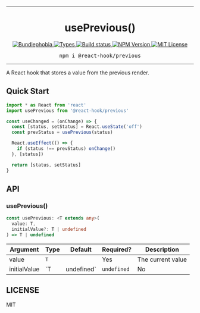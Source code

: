 <hr>
<div align="center">
  <h1 align="center">
    usePrevious()
  </h1>
</div>

<p align="center">
  <a href="https://bundlephobia.com/result?p=@react-hook/previous">
    <img alt="Bundlephobia" src="https://img.shields.io/bundlephobia/minzip/@react-hook/previous?style=for-the-badge&labelColor=24292e">
  </a>
  <a aria-label="Types" href="https://www.npmjs.com/package/@react-hook/previous">
    <img alt="Types" src="https://img.shields.io/npm/types/@react-hook/previous?style=for-the-badge&labelColor=24292e">
  </a>
  <a aria-label="Build status" href="https://travis-ci.com/jaredLunde/react-hook">
    <img alt="Build status" src="https://img.shields.io/travis/com/jaredLunde/react-hook?style=for-the-badge&labelColor=24292e">
  </a>
  <a aria-label="NPM version" href="https://www.npmjs.com/package/@react-hook/previous">
    <img alt="NPM Version" src="https://img.shields.io/npm/v/@react-hook/previous?style=for-the-badge&labelColor=24292e">
  </a>
  <a aria-label="License" href="https://jaredlunde.mit-license.org/">
    <img alt="MIT License" src="https://img.shields.io/npm/l/@react-hook/previous?style=for-the-badge&labelColor=24292e">
  </a>
</p>

<pre align="center">npm i @react-hook/previous</pre>
<hr>

A React hook that stores a value from the previous render.

## Quick Start

```jsx harmony
import * as React from 'react'
import usePrevious from '@react-hook/previous'

const useChanged = (onChange) => {
  const [status, setStatus] = React.useState('off')
  const prevStatus = usePrevious(status)

  React.useEffect(() => {
    if (status !== prevStatus) onChange()
  }, [status])

  return [status, setStatus]
}
```

## API

### usePrevious()

```ts
const usePrevious: <T extends any>(
  value: T,
  initialValue?: T | undefined
) => T | undefined
```

| Argument     | Type            | Default     | Required? | Description                                                               |
| ------------ | --------------- | ----------- | --------- | ------------------------------------------------------------------------- |
| value        | `T`             |             | Yes       | The current value                                                         |
| initialValue | `T | undefined` | `undefined` | No        | The value returned by the hook when the current value has not yet changed |

## LICENSE

MIT
